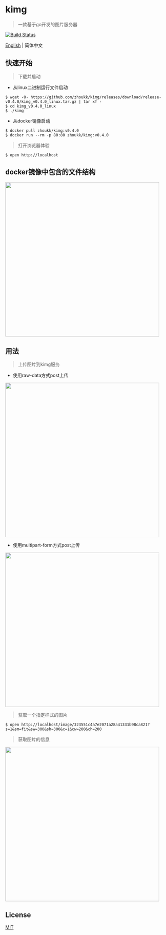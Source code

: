 # kimg
> 一款基于go开发的图片服务器

[![Build Status](https://img.shields.io/travis/zhoukk/kimg.svg?style=flat)](https://travis-ci.org/zhoukk/kimg)

[English](./README.md) | 简体中文


## 快速开始

> 下载并启动

- 从linux二进制运行文件启动
```console
$ wget -O- https://github.com/zhoukk/kimg/releases/download/release-v0.4.0/kimg_v0.4.0_linux.tar.gz | tar xf -
$ cd kimg_v0.4.0_linux
$ ./kimg
```

- 从docker镜像启动
```console
$ docker pull zhoukk/kimg:v0.4.0
$ docker run --rm -p 80:80 zhoukk/kimg:v0.4.0
```

> 打开浏览器体验
```console
$ open http://localhost
```

## docker镜像中包含的文件结构

<a href="https://asciinema.org/a/243736?autoplay=1" target="_blank"><img src="https://asciinema.org/a/243736.svg" width=480 /></a>

## 用法

> 上传图片到kimg服务

- 使用raw-data方式post上传

<a href="https://asciinema.org/a/243841?autoplay=1" target="_blank"><img src="https://asciinema.org/a/243841.svg" width=480 /></a>

- 使用multipart-form方式post上传

<a href="https://asciinema.org/a/243754?autoplay=1" target="_blank"><img src="https://asciinema.org/a/243754.svg" width=480 /></a>

> 获取一个指定样式的图片

```console
$ open http://localhost/image/323551c4a7e2071a28a41331b98ca821?s=1&sm=fit&sw=300&sh=300&c=1&cw=200&ch=200
```    

> 获取图片的信息

<a href="https://asciinema.org/a/243758?autoplay=1" target="_blank"><img src="https://asciinema.org/a/243758.svg" width=480 /></a>

## License

[MIT](https://github.com/zhoukk/kimg/blob/master/LICENSE)